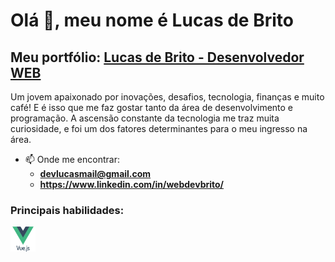 # Olá 👋, meu nome é Lucas de Brito
## Meu portfólio: <a href="https://lucasdbrito.com" target="_blank">Lucas de Brito - Desenvolvedor WEB</a>

<p>
Um jovem apaixonado por inovações, desafios, tecnologia, finanças e muito café! E é isso que me faz gostar tanto da área de desenvolvimento e programação.
A ascensão constante da tecnologia me traz muita curiosidade, e foi um dos fatores determinantes para o meu ingresso na área.
</p>

- 📫 Onde me encontrar:
  - **devlucasmail@gmail.com**
  - **https://www.linkedin.com/in/webdevbrito/**

<h3 align="left">Principais habilidades:</h3>
<p align="left">
  <a href="https://vuejs.org/" target="_blank"> <img src="https://raw.githubusercontent.com/devicons/devicon/master/icons/vuejs/vuejs-original-wordmark.svg" alt="vuejs" width="40" height="40"/> </a> 
</p>
